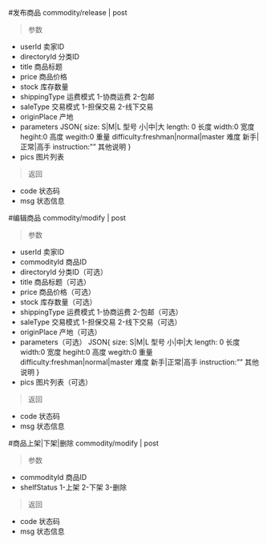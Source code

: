 #发布商品
commodity/release | post
> 参数  
* userId 卖家ID
* directoryId 分类ID
* title 商品标题
* price 商品价格
* stock 库存数量
* shippingType 运费模式 1-协商运费 2-包邮
* saleType 交易模式 1-担保交易 2-线下交易
* originPlace 产地
* parameters JSON{ size: S|M|L 型号 小|中|大  length: 0 长度 width:0 宽度 hegiht:0 高度 wegith:0 重量
                   difficulty:freshman|normal|master 难度 新手|正常|高手 instruction:”” 其他说明
                  }
* pics 图片列表

> 返回  
* code 状态码
* msg 状态信息

#编辑商品
commodity/modify | post
> 参数  
* userId 卖家ID
* commodityId 商品ID
* directoryId 分类ID（可选）
* title 商品标题（可选）
* price 商品价格（可选）
* stock 库存数量（可选）
* shippingType 运费模式 1-协商运费 2-包邮（可选）
* saleType 交易模式 1-担保交易 2-线下交易（可选）
* originPlace 产地（可选）
* parameters（可选） JSON{ size: S|M|L 型号 小|中|大  length: 0 长度 width:0 宽度 hegiht:0 高度 wegith:0 重量
                   difficulty:freshman|normal|master 难度 新手|正常|高手 instruction:”” 其他说明
                  }
* pics 图片列表（可选）

> 返回  
* code 状态码
* msg 状态信息

#商品上架|下架|删除
commodity/modify | post
> 参数  
* commodityId 商品ID
* shelfStatus 1-上架 2-下架 3-删除

> 返回  
* code 状态码
* msg 状态信息
